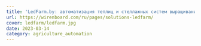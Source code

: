 ```yaml
---
title: 'LedFarm.by: автоматизация теплиц и стеллажных систем выращивания растений'
url: https://wirenboard.com/ru/pages/solutions-ledfarm/
cover: ledfarm/ledfarm.jpg
date: 2023-03-14
category: agriculture_automation
---
```

